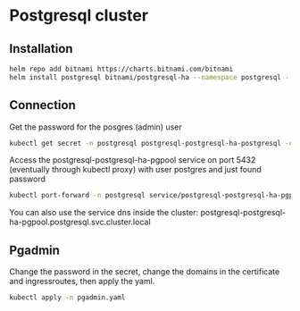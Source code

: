 # Postgresql cluster

## Installation

```bash
helm repo add bitnami https://charts.bitnami.com/bitnami
helm install postgresql bitnami/postgresql-ha --namespace postgresql --create-namespace --set metrics.enabled=true --set metrics.serviceMonitor.enabled=true --set metrics.serviceMonitor.labels.release=kube-prometheus-stack --set persistence.storageClass=longhorn --set persistence.size=15Gi --set persistence.accessModes={"ReadWriteMany}
```

## Connection

Get the password for the posgres (admin) user

```bash
kubectl get secret -n postgresql postgresql-postgresql-ha-postgresql -o jsonpath='{.data.\password}' | base64 -d
```

Access the postgresql-postgresql-ha-pgpool service on port 5432 (eventually through kubectl proxy) with user postgres and just found password

```bash
kubectl port-forward -n postgresql service/postgresql-postgresql-ha-pgpool :5432
```

You can also use the service dns inside the cluster: postgresql-postgresql-ha-pgpool.postgresql.svc.cluster.local

## Pgadmin

Change the password in the secret, change the domains in the certificate and ingressroutes, then apply the yaml.

```bash
kubectl apply -n pgadmin.yaml
```
